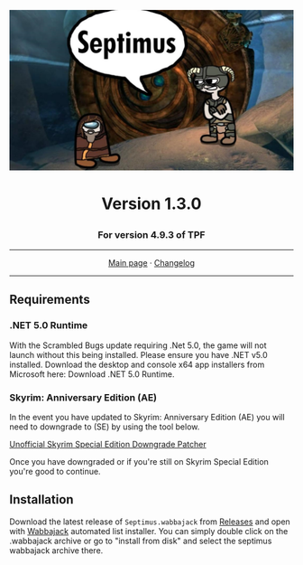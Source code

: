 <a href="https://www.youtube.com/watch?v=70DZ5UV1Bdo"><img src="images/septimus2.png" target="_blank"></a>
# <p align="center">Version 1.3.0</p>
### <p align="center">For version 4.9.3 of TPF</p>

---

<p align="center">
  <a href="https://www.nexusmods.com/skyrimspecialedition/mods/58229">Main page</a> ·
  <a href="CHANGELOG.md">Changelog</a>
</p>

---

## Requirements

### .NET 5.0 Runtime

With the Scrambled Bugs update requiring .Net 5.0, the game will not launch without this being installed. Please ensure you have .NET v5.0 installed. Download the desktop and console x64 app installers from Microsoft here: Download .NET 5.0 Runtime.

### Skyrim: Anniversary Edition (AE)

In the event you have updated to Skyrim: Anniversary Edition (AE) you will need to downgrade to (SE) by using the tool below.

[Unofficial Skyrim Special Edition Downgrade Patcher](https://www.nexusmods.com/skyrimspecialedition/mods/57618) 

Once you have downgraded or if you're still on Skyrim Special Edition you're good to continue.

## Installation

Download the latest release of `Septimus.wabbajack` from [Releases](https://github.com/Guitarninja2/septimus/releases) and open with [Wabbajack](https://www.wabbajack.org/#/) automated list installer. You can simply double click on the .wabbajack archive or go to "install from disk" and select the septimus wabbajack archive there.
